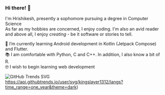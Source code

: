 ### Hi there! 👋

I'm Hrishikesh, presently a sophomore pursuing a degree in Computer Science  
As far as my hobbies are concerned, I enjoy coding. I'm also an avid reader and above all, I enjoy *creating* - be it software or stories to tell.  

🌱 I’m currently learning Android development in Kotlin (Jetpack Compose) and Flutter.  
📚 I am comfortable with Python, C and C++. In addition, I also know a bit of R.  
🤓 I wish to begin learning web development  

![[![GitHub Trends SVG](https://api.githubtrends.io/kingslayer1312/svg/avgupta456/langs)](https://githubtrends.io)](https://api.githubtrends.io/user/svg/kingslayer1312/langs?time_range=one_year&theme=dark)https://api.githubtrends.io/user/svg/kingslayer1312/langs?time_range=one_year&theme=dark)
